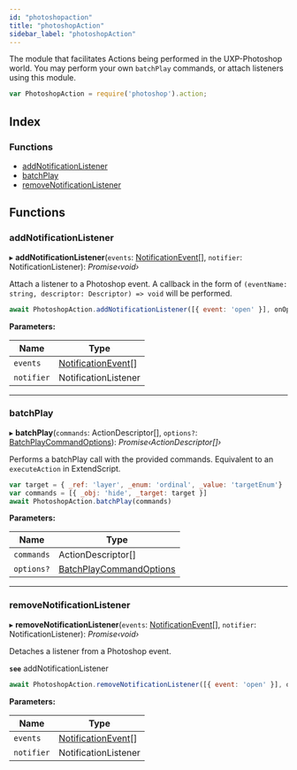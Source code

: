 ```yaml
---
id: "photoshopaction"
title: "photoshopAction"
sidebar_label: "photoshopAction"
---
```


The module that facilitates Actions being performed in the
UXP-Photoshop world. You may perform your own `batchPlay` commands,
or attach listeners using this module.

```javascript
var PhotoshopAction = require('photoshop').action;
```

## Index

### Functions

* [addNotificationListener](photoshopaction.md#addnotificationlistener)
* [batchPlay](photoshopaction.md#batchplay)
* [removeNotificationListener](photoshopaction.md#removenotificationlistener)

## Functions

###  addNotificationListener

▸ **addNotificationListener**(`events`: [NotificationEvent](../interfaces/notificationevent.md)[], `notifier`: NotificationListener): *Promise‹void›*

Attach a listener to a Photoshop event. A callback in the form
of `(eventName: string, descriptor: Descriptor) => void` will be performed.
```javascript
await PhotoshopAction.addNotificationListener([{ event: 'open' }], onOpenNewDocument)
```

**Parameters:**

Name | Type |
------ | ------ |
`events` | [NotificationEvent](../interfaces/notificationevent.md)[] |
`notifier` | NotificationListener |

___

###  batchPlay

▸ **batchPlay**(`commands`: ActionDescriptor[], `options?`: [BatchPlayCommandOptions](../interfaces/batchplaycommandoptions.md)): *Promise‹ActionDescriptor[]›*

Performs a batchPlay call with the provided commands. Equivalent
to an `executeAction` in ExtendScript.
```javascript
var target = { _ref: 'layer', _enum: 'ordinal', _value: 'targetEnum'}
var commands = [{ _obj: 'hide', _target: target }]
await PhotoshopAction.batchPlay(commands)
```

**Parameters:**

Name | Type |
------ | ------ |
`commands` | ActionDescriptor[] |
`options?` | [BatchPlayCommandOptions](../interfaces/batchplaycommandoptions.md) |

___

###  removeNotificationListener

▸ **removeNotificationListener**(`events`: [NotificationEvent](../interfaces/notificationevent.md)[], `notifier`: NotificationListener): *Promise‹void›*

Detaches a listener from a Photoshop event.

**`see`** addNotificationListener
```javascript
await PhotoshopAction.removeNotificationListener([{ event: 'open' }], onOpenNewDocument)
```

**Parameters:**

Name | Type |
------ | ------ |
`events` | [NotificationEvent](../interfaces/notificationevent.md)[] |
`notifier` | NotificationListener |
